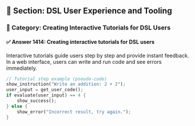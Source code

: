 ## 📘 Section: DSL User Experience and Tooling  
### 🔹 Category: Creating Interactive Tutorials for DSL Users  
#### ✅ Answer 1414: Creating interactive tutorials for DSL users

Interactive tutorials guide users step by step and provide instant feedback. In a web interface, users can write and run code and see errors immediately.

```rust
// Tutorial step example (pseudo-code)
show_instruction("Write an addition: 2 + 2");
user_input = get_user_code();
if evaluate(user_input) == 4 {
    show_success();
} else {
    show_error("Incorrect result, try again.");
}
```
